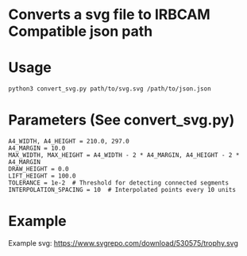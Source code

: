 # Converts a svg file to IRBCAM Compatible json path

# Usage
```
python3 convert_svg.py path/to/svg.svg /path/to/json.json
```

# Parameters (See convert_svg.py)
```
A4_WIDTH, A4_HEIGHT = 210.0, 297.0
A4_MARGIN = 10.0
MAX_WIDTH, MAX_HEIGHT = A4_WIDTH - 2 * A4_MARGIN, A4_HEIGHT - 2 * A4_MARGIN
DRAW_HEIGHT = 0.0
LIFT_HEIGHT = 100.0
TOLERANCE = 1e-2  # Threshold for detecting connected segments
INTERPOLATION_SPACING = 10  # Interpolated points every 10 units
```


# Example
Example svg: https://www.svgrepo.com/download/530575/trophy.svg
